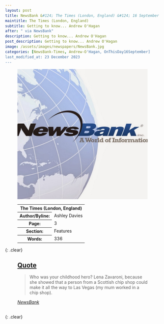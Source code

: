 ```yaml
---
layout: post
title: NewsBank &#124; The Times (London, England) &#124; 16 September 2023
maintitle: The Times (London, England)
subtitle: Getting to know... Andrew O'Hagan
after: " via NewsBank"
description: Getting to know... Andrew O'Hagan
post_description: Getting to know... Andrew O'Hagan
image: /assets/images/newspapers/NewsBank.jpg
categories: [NewsBank-Times, Andrew-O'Hagan, OnThisDay16September]
last_modified_at: 23 December 2023
---
```


<figure class="fig1">
<img src="/assets/images/newspapers/NewsBank.jpg" class="full-width" />
</figure>

<figure class="fig2">
<table>
<tr>
<th colspan="2">The Times (London, England)</th>
</tr>

<tr>
<th>Author/Byline:</th><td>Ashley Davies </td>
</tr>

<tr>
<th>Page:</th><td>3</td>
</tr>

<tr>
<th>Section:</th><td>Features</td>
</tr>

<tr>
<th>Words:</th><td>336</td>
</tr>

</table>
</figure>

{: .clear}

<figure class="fig3">
<h2 id="quote"><a href="#quote">Quote</a></h2>
<blockquote>
<p>Who was your childhood hero? Lena Zavaroni, because she showed that a person from a Scottish chip shop could make it all the way to Las Vegas (my mum worked in a chip shop).</p>
</blockquote>
<cite><a class="external-link" href="https://infoweb.newsbank.com/apps/news/openurl?ctx_ver=z39.88-2004&rft_id=info%3Asid/infoweb.newsbank.com&svc_dat=UKNB&req_dat=55CA6C602C984FD8A3DCC6AF6BF4AE70&rft_val_format=info%3Aofi/fmt%3Akev%3Amtx%3Actx&rft_dat=document_id%3Anews%252F194161FF932FF8D8">NewsBank</a></cite>
</figure>

<br />{: .clear}

